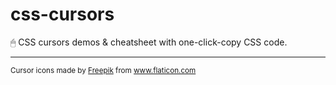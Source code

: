 # css-cursors
🖱 CSS cursors demos &amp; cheatsheet with one-click-copy CSS code.

---
<sup>Cursor icons made by <a href="https://www.freepik.com" title="Freepik">Freepik</a> from <a href="https://www.flaticon.com/" title="Flaticon">www.flaticon.com</a></sup>

